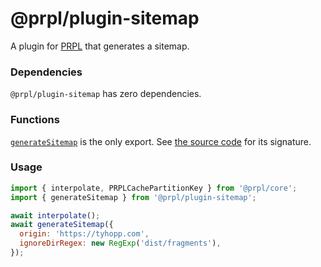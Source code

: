 # @prpl/plugin-sitemap

A plugin for [PRPL](https://github.com/tyhopp/prpl) that generates a sitemap.

### Dependencies

`@prpl/plugin-sitemap` has zero dependencies.

### Functions

[`generateSitemap`](https://github.com/tyhopp/prpl/tree/main/packages/plugin-sitemap/src/index.ts) is the only export. See [the source code](https://github.com/tyhopp/prpl/tree/main/packages/plugin-sitemap/src/index.ts) for its signature.

### Usage

```javascript
import { interpolate, PRPLCachePartitionKey } from '@prpl/core';
import { generateSitemap } from '@prpl/plugin-sitemap';

await interpolate();
await generateSitemap({
  origin: 'https://tyhopp.com',
  ignoreDirRegex: new RegExp('dist/fragments'),
});
```